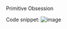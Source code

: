 Primitive Obsession

Code snippet:
![image](https://github.com/user-attachments/assets/ca220323-31af-4f9e-9ffc-438ecbdffaf2)
